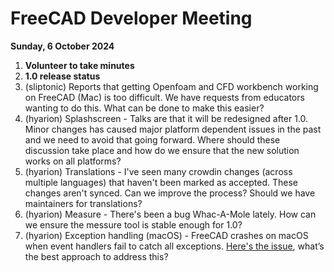 # FreeCAD Developer Meeting

**Sunday, 6 October 2024**

1. **Volunteer to take minutes**
2. **1.0 release status**
3. (sliptonic) Reports that getting Openfoam and CFD workbench working on FreeCAD (Mac) is too difficult.  We have requests from educators wanting to do this.  What can be done to make this easier?
4. (hyarion) Splashscreen - Talks are that it will be redesigned after 1.0. Minor changes has caused major platform dependent issues in the past and we need to avoid that going forward. Where should these discussion take place and how do we ensure that the new solution works on all platforms?
5. (hyarion) Translations - I've seen many crowdin changes (across multiple languages) that haven't been marked as accepted. These changes aren't synced. Can we improve the process? Should we have maintainers for translations?
6. (hyarion) Measure - There's been a bug Whac-A-Mole lately. How can we ensure the messure tool is stable enough for 1.0?
7. (hyarion) Exception handling (macOS) - FreeCAD crashes on macOS when event handlers fail to catch all exceptions. [Here's the issue](https://github.com/FreeCAD/FreeCAD/issues/16905), what’s the best approach to address this?
